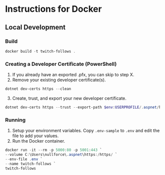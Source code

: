 # Instructions for Docker

## Local Development

### Build

```powershell
docker build -t twitch-follows .
```

### Creating a Developer Certificate (PowerShell)

1. If you already have an exported .pfx, you can skip to step X.
2. Remove your existing developer certificate(s).

```powershell
dotnet dev-certs https --clean
```

3. Create, trust, and export your new developer certificate.

```powershell
dotnet dev-certs https --trust --export-path $env:USERPROFILE/.aspnet/https/aspnetapp.pfx -p <SECRETPASSWORD>
```

### Running

1. Setup your environment variables. Copy `.env-sample` to `.env` and edit the file to add your values.
2. Run the Docker container.

```powershell
docker run -it --rm -p 5000:80 -p 5001:443 `
--volume C:\Users\nullforce\.aspnet\https:/https/ `
--env-file .env `
--name twitch-follows `
twitch-follows
```
